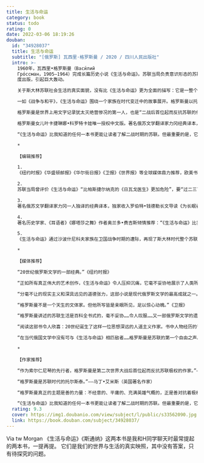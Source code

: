 ```yaml
---
title: 生活与命运
category: book
status: todo
rating: 0
date: 2022-03-06 18:19:26
douban:
  id: "34928037"
  title: 生活与命运
  subtitle: "[俄罗斯] 瓦西里·格罗斯曼 / 2020 / 四川人民出版社"
  intro: >-
    1960年，瓦西里•格罗斯曼（Васи́лий
    Гро́ссман，1905—1964）完成长篇历史小说《生活与命运》。苏联当局负责意识形态的苏斯洛夫称此书“比帕斯捷尔纳克的《日瓦戈医生》更加危险”，要“过二三百年才可能出版”。1980年，该书在被封锁二十年后历经坎坷首
    度出版，引起巨大轰动。

    关于斯大林苏联社会生活的真实面貌，没有比《生活与命运》更为全面的描写：它是一整个时代的画像和心灵史，体制下复杂多面生活的一部百科全书，20世纪最黑暗的一段历史的深刻反思。

    一如《战争与和平》，《生活与命运》围绕一个家族在时代变迁中的故事展开。格罗斯曼以托尔斯泰式的宏大视角和写实笔法，讲述了沙波什尼科夫一家在苏联卫国战争时期的经历，并通过家族成员各自的遭际串起上百位出场人物与一系列交叉延伸的历史事件。历史的创痛、现实的积弊，权力与战争双重碾压之下人性的艰难处境，都以栩栩如生的深刻细节纳入其中。

    格罗斯曼是世界上用文字记录犹太灭绝营惨况的第一人，也是“二战后首位起而反抗苏联的作家”，其独一无二的经历和人道主义勇气，使本书具有足以令强权胆寒的震撼力。书中对战争真情实况的描写，对集中营的哀歌与沉思，对人生、政治和历史命运的哲思与探讨，对人性的极端邪恶与细微的善良之间斗争的刻画……至今读来依然具有深刻的感染力。

    格罗斯曼女儿叶卡捷琳娜•科罗特卡娃唯一授权中文版。著名俄苏文学翻译家力冈经典译本，译者序言首次完整发布。独家收入罗伯特•钱德勒长文导读《为长眠者发声》。知名媒体人梁文道作序力荐：“这大概是我做读书节目，从广播电台到电视，到现在做视频十来年来，最想最想给我的观众们介绍的一本书。”英国著名历史学家、《耳语者》作者奥兰多•费吉斯倾情推荐：

    “《生活与命运》比我知道的任何一本书更能让读者了解二战时期的苏联。但最重要的是，它迫使我们思考极权主义的本质（无论它在何地出现），以及人性善与恶之间更大的斗争。”

    *

    【编辑推荐】

    1.
    《纽约时报》《华盛顿邮报》《华尔街日报》《卫报》《世界报》等全球媒体鼎力推荐，欧美书界誉为“当代的《战争与和平》”，“20世纪最伟大的俄语小说”。豆瓣评分9.3，格罗斯曼女儿儿叶卡捷琳娜·科罗特卡娃唯一授权中文版。

    2.
    苏联当局曾评价《生活与命运》“比帕斯捷尔纳克的《日瓦戈医生》更加危险”，要“过二三百年才可能出版”。1980年，本书在被“逮捕”抄没二十年后，拍摄为缩微胶卷偷运至瑞士出版，引起巨大轰动。四十年来，《生活与命运》已成为20世纪俄罗斯文学的必读经典。

    3.
    著名俄苏文学翻译家力冈一人独译的经典译本，独家收入罗伯特•钱德勒长文导读《为长眠者发声》，知名媒体人梁文道作序力荐：“这大概是我做读书节目，从广播电台到电视，到现在做视频十来年来，最想最想给我的观众们介绍的一本书。”

    4.
    著名历史学家、《耳语者》《娜塔莎之舞》作者奥兰多•费吉斯倾情推荐：“《生活与命运》比我知道的任何一本书更能让读者了解二战时期的苏联。但最重要的是，它迫使我们思考极权主义的本质（无论它在何地出现），以及人性善与恶之间更大的斗争。

    5.
    《生活与命运》通过沙波什尼科夫家族在卫国战争时期的遭际，再现了斯大林时代整个苏联社会国家的全景，它是一部百科全书，“读了这本书，你就知道苏联是怎么回事”。格罗斯曼是世界上用文字记录纳粹灭绝营惨况的第一人，也是二战后首位起而反抗苏联的作家，在本书中以非凡的人道主义勇气，描绘了权力与战争碾压之下一个黑暗时代的心灵史诗，“他所写皆是亲眼所见，足以惊心动魄”。

    *

    【媒体推荐】

    “20世纪俄罗斯文学的一部经典。”《纽约时报》

    “正如所有真正伟大的艺术创作，《生活与命运》令人压抑沉痛，它毫不妥协地展示了人类所能造就的恶与他们在危难中成就的辉煌。一本伟大的书，只有一位俄罗斯人能完成的杰作。”《华尔街日报》

    “分毫不让的现实主义和深具远见的道德张力，这部小说是现代俄罗斯文学的最高成就之一。”《纽约书评》

    “格罗斯曼不是一个天生的文体家。但他所写皆是亲眼所见，足以惊心动魄。”《卫报》

    “格罗斯曼讲述的苏联生活是百科全书式的，毫不妥协……令人叹服……又一部俄罗斯文学的遗珠得以重见天日。”《纽约时报书评周刊》

    “阅读这部书令人欣喜：20世纪诞生了这样一位思想深远的人道主义作家。书中人物经历的苦难与自我发现，是当代文学中关于人类心灵考验最令人不安又使人振奋的故事。”《华盛顿邮报》

    “在当代俄国文学中没有可与《生活与命运》相匹敌者……格罗斯曼是苏联的第一个自由之声。”《评论杂志》

    *

    【作家推荐】

    “作为索尔仁尼琴的先行者，格罗斯曼是第二次世界大战后首位起而反抗苏联极权的作家。”——弗朗索瓦•富勒（著名史学家）

    “格罗斯曼是苏联时代的托尔斯泰。”——马丁•艾米斯（英国著名作家）

    “格罗斯曼真正的主题是善的力量：不经意的、平庸的、充满英雄气概的，正是善对抗着极权主义的人性丧失。”——琳达•格兰特

    “《生活与命运》比我知道的任何一本书更能让读者了解二战时期的苏联。但最重要的是，它迫使我们思考极权主义的本质（无论它在何地出现），以及人性善与恶之间更大的斗争。”——奥兰多•费吉斯（英国著名历史学家、《耳语者》作者）
  rating: 9.3
  cover: https://img1.doubanio.com/view/subject/l/public/s33562090.jpg
  link: https://book.douban.com/subject/34928037/
---
```


Via tw Morgan 《生活与命运》《斯通纳》这两本书是我和H同学聊天时最常提起的两本书，一提再提。
它们是我们的世界与生活的真实映照，其中没有答案，只有待探究的问题。